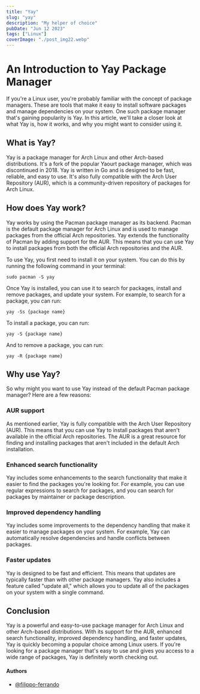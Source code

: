 ```yaml
---
title: "Yay"
slug: "yay"
description: "My helper of choice"
pubDate: "Jun 12 2023"
tags: ["Linux"]
coverImage: "./post_img22.webp"
---
```


# An Introduction to Yay Package Manager

If you're a Linux user, you're probably familiar with the concept of package managers. These are tools that make it easy to install software packages and manage dependencies on your system. One such package manager that's gaining popularity is Yay. In this article, we'll take a closer look at what Yay is, how it works, and why you might want to consider using it.

## What is Yay?

Yay is a package manager for Arch Linux and other Arch-based distributions. It's a fork of the popular Yaourt package manager, which was discontinued in 2018. Yay is written in Go and is designed to be fast, reliable, and easy to use. It's also fully compatible with the Arch User Repository (AUR), which is a community-driven repository of packages for Arch Linux.

## How does Yay work?

Yay works by using the Pacman package manager as its backend. Pacman is the default package manager for Arch Linux and is used to manage packages from the official Arch repositories. Yay extends the functionality of Pacman by adding support for the AUR. This means that you can use Yay to install packages from both the official Arch repositories and the AUR.

To use Yay, you first need to install it on your system. You can do this by running the following command in your terminal:

```
sudo pacman -S yay

```

Once Yay is installed, you can use it to search for packages, install and remove packages, and update your system. For example, to search for a package, you can run:

```
yay -Ss {package name}

```

To install a package, you can run:

```
yay -S {package name}

```

And to remove a package, you can run:

```
yay -R {package name}

```

## Why use Yay?

So why might you want to use Yay instead of the default Pacman package manager? Here are a few reasons:

### AUR support

As mentioned earlier, Yay is fully compatible with the Arch User Repository (AUR). This means that you can use Yay to install packages that aren't available in the official Arch repositories. The AUR is a great resource for finding and installing packages that aren't included in the default Arch installation.

### Enhanced search functionality

Yay includes some enhancements to the search functionality that make it easier to find the packages you're looking for. For example, you can use regular expressions to search for packages, and you can search for packages by maintainer or package description.

### Improved dependency handling

Yay includes some improvements to the dependency handling that make it easier to manage packages on your system. For example, Yay can automatically resolve dependencies and handle conflicts between packages.

### Faster updates

Yay is designed to be fast and efficient. This means that updates are typically faster than with other package managers. Yay also includes a feature called "update all," which allows you to update all of the packages on your system with a single command.

## Conclusion

Yay is a powerful and easy-to-use package manager for Arch Linux and other Arch-based distributions. With its support for the AUR, enhanced search functionality, improved dependency handling, and faster updates, Yay is quickly becoming a popular choice among Linux users. If you're looking for a package manager that's easy to use and gives you access to a wide range of packages, Yay is definitely worth checking out.

#### Authors

- [@filippo-ferrando](https://www.github.com/filippo-ferrando)